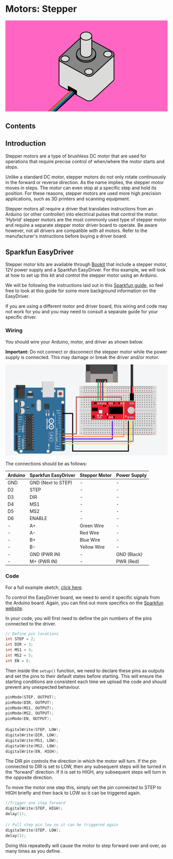 # Motors: Stepper

![](images/Thumbnail_Arduino_MotorsStepper.png)

## Contents


## Introduction
Stepper motors are a type of brushless DC motor that are used for operations that require precise control of when/where the motor starts and stops.  

Unlike a standard DC motor, stepper motors do not only rotate continuously in the forward or reverse direction. As the name implies, the stepper motor moves in steps. The motor can even stop at a specific step and hold its position. For these reasons, stepper motors are used more high precision applications, such as 3D printers and scanning equipment. 

Stepper motors all require a driver that translates instructions from an Arduino (or other controller) into electrical pulses that control the motor.  ‘Hybrid’ stepper motors are the most commonly used type of stepper motor and require a separate stepper motor driver board to operate. Be aware however, not all drivers are compatible with all motors. Refer to the manufacturer's instructions before buying a driver board.

## Sparkfun EasyDriver
Stepper motor kits are available through [Bookit](https://bookit.eca.ed.ac.uk/av/wizard/resourcedetail.aspx?id=10689) that include a stepper motor, 12V power supply and a Sparkfun EasyDriver. For this example, we will look at how to set up this kit and control the stepper motor using an Arduino.

We will be following the instructions laid out in this [Sparkfun guide](https://learn.sparkfun.com/tutorials/easy-driver-hook-up-guide/all), so feel free to look at this guide for some more background information on the EasyDriver.

If you are using a different motor and driver board, this wiring and code may not work for you and you may need to consult a separate guide for your specific driver.

### Wiring
You should wire your Arduino, motor, and driver as shown below. 

**Important:** Do not connect or disconnect the stepper motor while the power supply is connected. This may damage or break the driver and/or motor.

![](images/StepperMotor_SparkfunEasyDriver_Wiring.png)

The connections should be as follows:

| Arduino	| Sparkfun EasyDriver	| Stepper Motor	| Power Supply |
| --------- | --------------------- | ------------- | ------------ |
| GND   	| GND (Next to STEP)    | -             | -            |
| D2        | STEP	                | -	            | -            |
| D3        | DIR	                | -	            | -            |
| D4        | MS1	                | -	            | -            |
| D5        | MS2	                | -	            | -            |
| D6        | ENABLE	            | -	            | -            |
| -         | A+	                | Green Wire	| -            |
| -         | A-	                | Red Wire	    | -            |
| -         | B+	                | Blue Wire	    | -            |
| -         | B-                    | Yellow Wire	| -            |
| -         | GND (PWR IN)	        | -	            | GND (Black)  |
| -         | M+ (PWR IN)	        | -	            | PWR (Red)    |

### Code
For a full example sketch, [click here](Stepper_SparkfunEasyDriver/Stepper_SparkfunEasyDriver.ino).

To control the EasyDriver board, we need to send it specific signals from the Arduino board. Again, you can find out more specifics on the [Sparkfun website](https://learn.sparkfun.com/tutorials/easy-driver-hook-up-guide/all).

In your code, you will first need to define the pin numbers of the pins connected to the driver.

``` cpp
// Define pin locations
int STEP = 2;
int DIR = 3;
int MS1 = 4;
int MS2 = 5;
int EN = 6;
```

Then inside the <code>setup()</code> function, we need to declare these pins as outputs and set the pins to their default states before starting. This will ensure the starting conditions are consistent each time we upload the code and should prevent any unexpected behaviour.

``` cpp
pinMode(STEP, OUTPUT);
pinMode(DIR, OUTPUT);
pinMode(MS1, OUTPUT);
pinMode(MS2, OUTPUT);
pinMode(EN, OUTPUT);

digitalWrite(STEP, LOW);
digitalWrite(DIR, LOW);
digitalWrite(MS1, LOW);
digitalWrite(MS2, LOW);
digitalWrite(EN, HIGH);
```

The DIR pin controls the direction in which the motor will turn. If the pin connected to DIR is set to LOW, then any subsequent steps will be turned in the “forward” direction. If it is set to HIGH, any subsequent steps will turn in the opposite direction. 

To move the motor one step this, simply set the pin connected to STEP to HIGH briefly and then back to LOW  so it can be triggered again.

``` cpp
//Trigger one step forward
digitalWrite(STEP, HIGH);  
delay(1);
  
// Pull step pin low so it can be triggered again
digitalWrite(STEP, LOW);  
delay(1);
```

Doing this repeatedly will cause the motor to step forward over and over, as many times as you define.